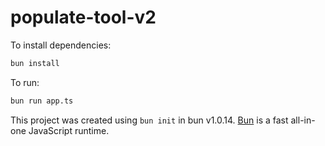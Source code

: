 # populate-tool-v2

To install dependencies:

```bash
bun install
```

To run:

```bash
bun run app.ts
```

This project was created using `bun init` in bun v1.0.14. [Bun](https://bun.sh) is a fast all-in-one JavaScript runtime.
